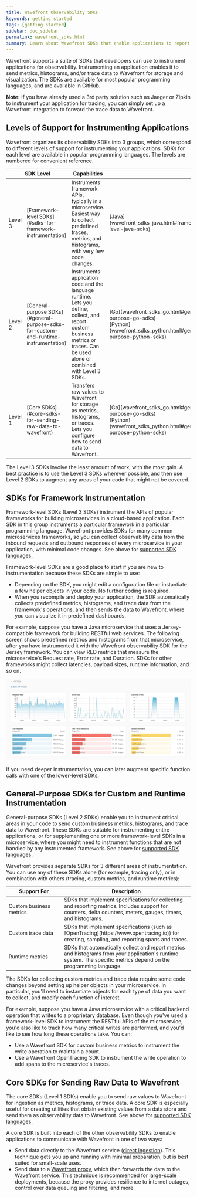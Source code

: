 ```yaml
---
title: Wavefront Observability SDKs
keywords: getting started
tags: [getting started]
sidebar: doc_sidebar
permalink: wavefront_sdks.html
summary: Learn about Wavefront SDKs that enable applications to report metrics, histograms, and trace data.
---
```


Wavefront supports a suite of SDKs that developers can use to instrument applications for observability. Instrumenting an application enables it to send metrics, histograms, and/or trace data to Wavefront for storage and visualization. The SDKs are available for most popular programming languages, and are available in GitHub. 

**Note:** If you have already used a 3rd party solution such as Jaeger or Zipkin to instrument your application for tracing, you can simply set up a Wavefront integration to forward the trace data to Wavefront.

<!---
Will there be any integrations that facilitate setup with an SDK?
--->

<!---
Watch this video to listen to our Co-founder Clement Pang talk about how Wavefront expands application monitoring with its observability SDKs:


<p><a href=""><img src="/images/v_app_monitoring.png" style="width: 700px;" alt="application monitoring"/></a>
</p>
--->

## Levels of Support for Instrumenting Applications

Wavefront organizes its observability SDKs into 3 groups, which correspond to different levels of support for instrumenting your applications. SDKs for each level are available in popular programming languages. The levels are numbered for convenient reference.

<!--- Give or Link to an example? --->

<table id="SDKlevels" style="width: 100%">
<colgroup>
<col width="8%"/>
<col width="20%"/>
<col width="52%"/>
<col width="7%"/>
<col width="7%"/>
<col width="6%"/>
</colgroup>
<thead>
<tr><th colspan="2">SDK Level</th><th>Capabilities </th><th colspan="3">Languages</th></tr>
</thead>
<tbody>
<tr>
<td markdown="span">Level 3 </td>
<td markdown="span">[Framework-level SDKs](#sdks-for-framework-instrumentation) </td>
<td markdown="span">Instruments framework APIs, typically in a microservice. <br>
Easiest way to collect predefined traces, metrics, and histograms, with very few code changes.</td>
<td markdown="span">[Java](wavefront_sdks_java.html#framework-level-java-sdks) 
<!--- [Python](wavefront_sdks_python.html#framework-level-python-sdks) --->
<!--- [.NET/C#](wavefront_sdks_csharp.html#framework-level-netc-sdks) --->  </td>
<td markdown="span"> </td>
<td markdown="span"> </td>
</tr>

<tr>
<td markdown="span">Level 2 </td>
<td markdown="span">[General-purpose SDKs](#general-purpose-sdks-for-custom-and-runtime-instrumentation)</td>
<td markdown="span">Instruments application code and the language runtime. 
<br> 
Lets you define, collect, and report custom business metrics or traces. Can be used alone or combined with Level 3 SDKs.  </td> 

<td markdown="span">[Go](wavefront_sdks_go.html#general-purpose-go-sdks) <br>
                    [Python](wavefront_sdks_python.html#general-purpose-python-sdks)</td>
<td markdown="span">[Java](wavefront_sdks_java.html#general-purpose-java-sdks)</td>
<td markdown="span">[.NET/C#](wavefront_sdks_csharp.html#general-purpose-netc-sdks)</td>
</tr>

<tr>
<td markdown="span">Level 1 </td>
<td markdown="span">[Core SDKs](#core-sdks-for-sending-raw-data-to-wavefront)  </td>
<td markdown="span">Transfers raw values to Wavefront for storage as metrics, histograms, or traces. <br> 
Lets you configure how to send data to Wavefront. </td>
<td markdown="span">[Go](wavefront_sdks_go.html#general-purpose-go-sdks) <br>
                    [Python](wavefront_sdks_python.html#general-purpose-python-sdks)</td>

<td markdown="span">[Java](wavefront_sdks_java.html#general-purpose-java-sdks) <br>
                   [C++](wavefront_sdks_cpp.html#core-cpp-sdk)</td>

<td markdown="span">[.NET/C#](wavefront_sdks_csharp.html#general-purpose-netc-sdks) </td>
</tr>
</tbody>
</table>

The Level 3 SDKs involve the least amount of work, with the most gain. A best practice is to use the Level 3 SDKs wherever possible, and then use Level 2 SDKs to augment any areas of your code that might not be covered. 

## SDKs for Framework Instrumentation

Framework-level SDKs (Level 3 SDKs) instrument the APIs of popular frameworks for building microservices in a cloud-based application. Each SDK in this group instruments a particular framework in a particular programming language. Wavefront provides SDKs for many common microservices frameworks, so you can collect observability data from the inbound requests and outbound responses of every microservice in your application, with minimal code changes. See above for [supported SDK languages](#SDKlevels).

Framework-level SDKs are a good place to start if you are new to instrumentation because these SDKs are simple to use: 
* Depending on the SDK, you might edit a configuration file or instantiate a few helper objects in your code. No further coding is required.
* When you recompile and deploy your application, the SDK automatically collects predefined metrics, histograms, and trace data from the framework's operations, and then sends the data to Wavefront, where you can visualize it in predefined dashboards.

For example, suppose you have a Java microservice that uses a Jersey-compatible framework for building RESTful web services. The following screen shows predefined metrics and histograms from that microservice, after you have instrumented it with the Wavefront observability SDK for the Jersey framework. You can view RED metrics that measure the microservice's Request rate, Error rate, and Duration. SDKs for other frameworks might collect latencies, payload sizes, runtime information, and so on. 

![tracing fmwk sdk](images/tracing_framework_sdk.png)

If you need deeper instrumentation, you can later augment specific function calls with one of the lower-level SDKs.


## General-Purpose SDKs for Custom and Runtime Instrumentation  

General-purpose SDKs (Level 2 SDKs) enable you to instrument critical areas in your code to send custom business metrics, histograms, and trace data to Wavefront. These SDKs are suitable for instrumenting entire applications, or for supplementing one or more framework-level SDKs in a microservice, where you might need to instrument functions that are not handled by any instrumented framework. See above for [supported SDK languages](#SDKlevels).

Wavefront provides separate SDKs for 3 different areas of instrumentation. You can use any of these SDKs alone (for example, tracing only), or in combination with others (tracing, custom metrics, and runtime metrics):

<table style="width: 100%">
<colgroup>
<col width="30%"/>
<col width="70%"/>
</colgroup>
<thead>
<tr><th>Support For</th><th>Description</th></tr>
</thead><tbody>
<tr>
<td markdown="span">Custom business metrics</td>
<td markdown="span">SDKs that implement specifications for collecting and reporting metrics. Includes support for counters, delta counters, meters, gauges, timers, and histograms.</td>
</tr>
<tr>
<td markdown="span">Custom trace data</td>
<td markdown="span"> SDKs that implement specifications (such as [OpenTracing](https://www.opentracing.io)) for creating, sampling, and reporting spans and traces. </td>
</tr>
<tr>
<td markdown="span">Runtime metrics</td>
<td markdown="span"> SDKs that automatically collect and report metrics and histograms from your application's runtime system. The specific metrics depend on the programming language.</td>
</tr>
</tbody>
</table>

The SDKs for collecting custom metrics and trace data require some code changes beyond setting up helper objects in your microservice. In particular, you'll need to instantiate objects for each type of data you want to collect, and modify each function of interest.

For example, suppose you have a Java microservice with a critical backend operation that writes to a proprietary database. Even though you've used a framework-level SDK to instrument the RESTful APIs of the microservice, you'd also like to track how many critical writes are performed, and you'd like to see how long these operations take. You can:
* Use a Wavefront SDK for custom business metrics to instrument the write operation to maintain a count.
* Use a Wavefront OpenTracing SDK to instrument the write operation to add spans to the microservice's traces. 


## Core SDKs for Sending Raw Data to Wavefront

The core SDKs (Level 1 SDKs) enable you to send raw values to Wavefront for ingestion as metrics, histograms, or trace data. A core SDK is especially useful for creating utilities that obtain existing values from a data store and send them as observability data to Wavefront. See above for [supported SDK languages](#SDKlevels).

A core SDK is built into each of the other observability SDKs to enable applications to communicate with Wavefront in one of two ways:
* Send data directly to the Wavefront service ([direct ingestion](direct_ingestion.html)). This technique gets you up and running with minimal preparation, but is best suited for small-scale uses.
* Send data to a [Wavefront proxy](proxies_installing.html), which then forwards the data to the Wavefront service. This technique is recommended for large-scale deployments, because the proxy provides resilience to internet outages, control over data queuing and filtering, and more.


<!---
**Note:** An alternative approach, without using an SDK, is to configure a Wavefront proxy to transform existing values into a data format that Wavefront recognizes.
--->
<!---
## Other SDKs

You can access our SDKs from our public GitHub repository. We're constantly adding functionality to existing SDKs, and adding new SDKs. For example:

* [Wavefront Java Top-Level Project](https://github.com/wavefrontHQ/java) - several independent projects for sending metrics from your Java application to Wavefront. The project includes a Java client, dropwizard metrics project, and more.
* The [wavefront-kubernetes Github repository](https://www.github.com/wavefrontHQ/wavefront-kubernetes) - a new SDK that includes a Horizontal Pod Autoscaler Adapter that allows you to scale pods based on metrics available from the Wavefront Service.
* The [Wavefront AWS Lambda integration](integrations_aws_lambda.html) - allows you to extract standard metrics, and use the code and samples in GitHub to extract business metrics using Python, node.js, and Go.
--->
